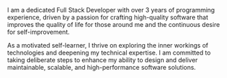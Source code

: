 I am a dedicated Full Stack Developer with over 3 years of programming experience, driven by a passion for crafting high-quality software that improves the quality of life for those around me and the continuous desire for self-improvement.

As a motivated self-learner, I thrive on exploring the inner workings of technologies and deepening my technical expertise. I am committed to taking deliberate steps to enhance my ability to design and deliver maintainable, scalable, and high-performance software solutions.
<!-- - 📫 You can reach me through my personal email  -->

<!---
sunkit02/sunkit02 is a ✨ special ✨ repository because its `README.md` (this file) appears on your GitHub profile.
You can click the Preview link to take a look at your changes.
--->
